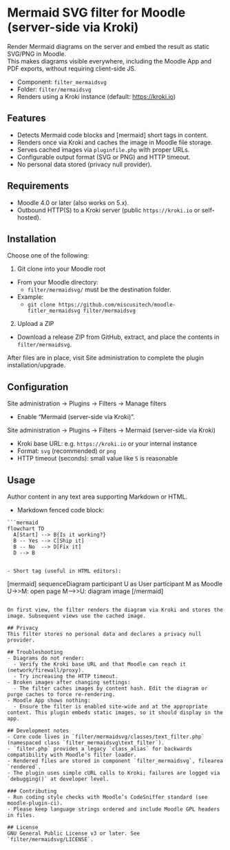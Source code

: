 # Mermaid SVG filter for Moodle (server-side via Kroki)

Render Mermaid diagrams on the server and embed the result as static SVG/PNG in Moodle.  
This makes diagrams visible everywhere, including the Moodle App and PDF exports, without requiring client-side JS.

- Component: `filter_mermaidsvg`
- Folder: `filter/mermaidsvg`
- Renders using a Kroki instance (default: https://kroki.io)

## Features
- Detects Mermaid code blocks and [mermaid] short tags in content.
- Renders once via Kroki and caches the image in Moodle file storage.
- Serves cached images via `pluginfile.php` with proper URLs.
- Configurable output format (SVG or PNG) and HTTP timeout.
- No personal data stored (privacy null provider).

## Requirements
- Moodle 4.0 or later (also works on 5.x).
- Outbound HTTP(S) to a Kroki server (public `https://kroki.io` or self-hosted).

## Installation
Choose one of the following:

1) Git clone into your Moodle root
- From your Moodle directory:
  - `filter/mermaidsvg/` must be the destination folder.
- Example:
  - `git clone https://github.com/miscusitech/moodle-fitler_mermaidsvg filter/mermaidsvg`

2) Upload a ZIP
- Download a release ZIP from GitHub, extract, and place the contents in `filter/mermaidsvg`.

After files are in place, visit Site administration to complete the plugin installation/upgrade.

## Configuration
Site administration → Plugins → Filters → Manage filters
- Enable “Mermaid (server-side via Kroki)”.

Site administration → Plugins → Filters → Mermaid (server-side via Kroki)
- Kroki base URL: e.g. `https://kroki.io` or your internal instance
- Format: `svg` (recommended) or `png`
- HTTP timeout (seconds): small value like `5` is reasonable

## Usage
Author content in any text area supporting Markdown or HTML.

- Markdown fenced code block:

```
```mermaid
flowchart TD
  A[Start] --> B{Is it working?}
  B -- Yes --> C[Ship it]
  B -- No  --> D[Fix it]
  D --> B
```
```

- Short tag (useful in HTML editors):

```
[mermaid]
sequenceDiagram
  participant U as User
  participant M as Moodle
  U->>M: open page
  M-->>U: diagram image
[/mermaid]
```

On first view, the filter renders the diagram via Kroki and stores the image. Subsequent views use the cached image.

## Privacy
This filter stores no personal data and declares a privacy null provider.

## Troubleshooting
- Diagrams do not render:
  - Verify the Kroki base URL and that Moodle can reach it (network/firewall/proxy).
  - Try increasing the HTTP timeout.
- Broken images after changing settings:
  - The filter caches images by content hash. Edit the diagram or purge caches to force re-rendering.
- Moodle App shows nothing:
  - Ensure the filter is enabled site-wide and at the appropriate context. This plugin embeds static images, so it should display in the app.

## Development notes
- Core code lives in `filter/mermaidsvg/classes/text_filter.php` (namespaced class `filter_mermaidsvg\text_filter`).
- `filter.php` provides a legacy `class_alias` for backwards compatibility with Moodle’s filter loader.
- Rendered files are stored in component `filter_mermaidsvg`, filearea `rendered`.
- The plugin uses simple cURL calls to Kroki; failures are logged via `debugging()` at developer level.

### Contributing
- Run coding style checks with Moodle’s CodeSniffer standard (see moodle-plugin-ci).
- Please keep language strings ordered and include Moodle GPL headers in files.

## License
GNU General Public License v3 or later. See `filter/mermaidsvg/LICENSE`.